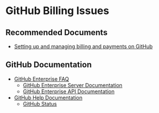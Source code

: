 <properties
	pageTitle="Billing"
	description="Billing"
	service="githubenterprise"
	resource="githubenterprise"
	authors="v-micada"
	authorAlias="v-micada"
	displayOrder=""
	selfHelpType="generic"
	supportTopicIds="32630374"
	resourceTags=""
	productPesIds="16668"
	cloudEnvironments="public"
/>

# GitHub Billing Issues

## **Recommended Documents**

* [Setting up and managing billing and payments on GitHub ](https://help.github.com/categories/setting-up-and-managing-billing-and-payments-on-github)<br>

## **GitHub Documentation**

* [GitHub Enterprise FAQ](https://enterprise.github.com/faq)<br>
	* [GitHub Enterprise Server Documentation](https://help.github.com/enterprise/2.15/)<br>
	* [GitHub Enterprise API Documentation](https://developer.github.com/enterprise/2.15/v3/enterprise-admin)<br>
* [GitHub Help Documentation](https://help.github.com/)<br>
	* [GitHub Status](https://www.githubstatus.com/)<br>
